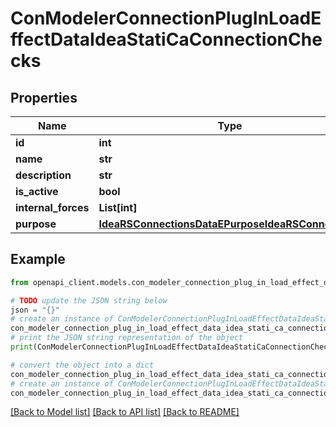 # ConModelerConnectionPlugInLoadEffectDataIdeaStatiCaConnectionChecks


## Properties

Name | Type | Description | Notes
------------ | ------------- | ------------- | -------------
**id** | **int** |  | [optional] 
**name** | **str** |  | [optional] 
**description** | **str** |  | [optional] 
**is_active** | **bool** |  | [optional] 
**internal_forces** | **List[int]** |  | [optional] 
**purpose** | [**IdeaRSConnectionsDataEPurposeIdeaRSConnections**](IdeaRSConnectionsDataEPurposeIdeaRSConnections.md) |  | [optional] 

## Example

```python
from openapi_client.models.con_modeler_connection_plug_in_load_effect_data_idea_stati_ca_connection_checks import ConModelerConnectionPlugInLoadEffectDataIdeaStatiCaConnectionChecks

# TODO update the JSON string below
json = "{}"
# create an instance of ConModelerConnectionPlugInLoadEffectDataIdeaStatiCaConnectionChecks from a JSON string
con_modeler_connection_plug_in_load_effect_data_idea_stati_ca_connection_checks_instance = ConModelerConnectionPlugInLoadEffectDataIdeaStatiCaConnectionChecks.from_json(json)
# print the JSON string representation of the object
print(ConModelerConnectionPlugInLoadEffectDataIdeaStatiCaConnectionChecks.to_json())

# convert the object into a dict
con_modeler_connection_plug_in_load_effect_data_idea_stati_ca_connection_checks_dict = con_modeler_connection_plug_in_load_effect_data_idea_stati_ca_connection_checks_instance.to_dict()
# create an instance of ConModelerConnectionPlugInLoadEffectDataIdeaStatiCaConnectionChecks from a dict
con_modeler_connection_plug_in_load_effect_data_idea_stati_ca_connection_checks_from_dict = ConModelerConnectionPlugInLoadEffectDataIdeaStatiCaConnectionChecks.from_dict(con_modeler_connection_plug_in_load_effect_data_idea_stati_ca_connection_checks_dict)
```
[[Back to Model list]](../README.md#documentation-for-models) [[Back to API list]](../README.md#documentation-for-api-endpoints) [[Back to README]](../README.md)


